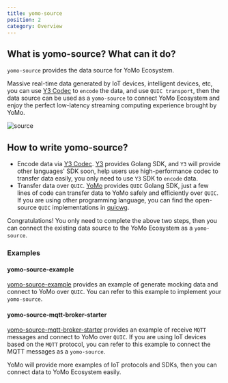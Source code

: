 ```yaml
---
title: yomo-source
position: 2
category: Overview
---
```


## What is yomo-source? What can it do?

`yomo-source` provides the data source for YoMo Ecosystem.

Massive real-time data generated by IoT devices, intelligent devices, etc, you can use [Y3 Codec](https://github.com/yomorun/y3-codec-golang) to `encode` the data, and use `QUIC transport`, then the data source can be used as a `yomo-source` to connect YoMo Ecosystem and enjoy the perfect low-latency streaming computing experience brought by YoMo.

![source](/source/source.png)

## How to write yomo-source?

- Encode data via [Y3 Codec](https://github.com/yomorun/y3-codec). [Y3](https://github.com/yomorun/y3-codec-golang) provides Golang SDK, and `Y3` will provide other languages' SDK soon, help users use high-performance codec to transfer data easily, you only need to use `Y3` SDK to `encode` data.
- Transfer data over `QUIC`. [YoMo](https://github.com/yomorun/yomo) provides `QUIC` Golang SDK, just a few lines of code can transfer data to YoMo safely and efficiently over `QUIC`. If you are using other programming language, you can find the open-source `QUIC` implementations in [quicwg](https://github.com/quicwg/base-drafts/wiki/Implementations).

Congratulations! You only need to complete the above two steps, then you can connect the existing data source to the YoMo Ecosystem as a `yomo-source`.

### Examples

#### yomo-source-example

[yomo-source-example](https://github.com/yomorun/yomo-source-example) provides an example of generate mocking data and connect to YoMo over `QUIC`. You can refer to this example to implement your `yomo-source`.

#### yomo-source-mqtt-broker-starter

[yomo-source-mqtt-broker-starter](https://github.com/yomorun/yomo-source-mqtt-broker-starter) provides an example of receive `MQTT` messages and connect to YoMo over `QUIC`. If you are using IoT devices based on the `MQTT` protocol, you can refer to this example to connect the MQTT messages as a `yomo-source`.

YoMo will provide more examples of IoT protocols and SDKs, then you can connect data to YoMo Ecosystem easily.
